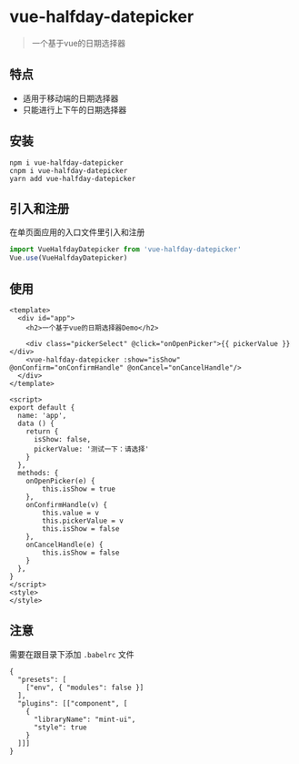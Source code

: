# vue-halfday-datepicker

> 一个基于vue的日期选择器

## 特点

- 适用于移动端的日期选择器
- 只能进行上下午的日期选择器

## 安装

```
npm i vue-halfday-datepicker
cnpm i vue-halfday-datepicker
yarn add vue-halfday-datepicker
```

## 引入和注册 
在单页面应用的入口文件里引入和注册

```javascript
import VueHalfdayDatepicker from 'vue-halfday-datepicker'
Vue.use(VueHalfdayDatepicker)
```

## 使用 

``` vue
<template>
  <div id="app">
    <h2>一个基于vue的日期选择器Demo</h2>

    <div class="pickerSelect" @click="onOpenPicker">{{ pickerValue }}</div>
    <vue-halfday-datepicker :show="isShow" @onConfirm="onConfirmHandle" @onCancel="onCancelHandle"/>
  </div>
</template>

<script>
export default {
  name: 'app',
  data () {
    return {
      isShow: false,
      pickerValue: '测试一下：请选择'
    }
  },
  methods: {
    onOpenPicker(e) {
        this.isShow = true
    },
    onConfirmHandle(v) {
        this.value = v
        this.pickerValue = v
        this.isShow = false
    },
    onCancelHandle(e) {
        this.isShow = false
    }
  },
}
</script>
<style>
</style>
```


## 注意
需要在跟目录下添加 `.babelrc` 文件
```
{
  "presets": [
    ["env", { "modules": false }]
  ],
  "plugins": [["component", [
    {
      "libraryName": "mint-ui",
      "style": true
    }
  ]]]
}
```


